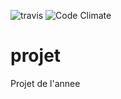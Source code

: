 ![travis](https://travis-ci.org/HuangMichel/projet.svg?branch=master)
![Code Climate](https://codeclimate.com/github/HuangMichel/projet/badges/gpa.svg)
# projet
Projet de l'annee
